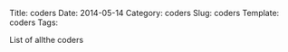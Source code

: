 Title: coders
Date: 2014-05-14
Category: coders
Slug: coders
Template: coders
Tags: 


List of allthe coders
